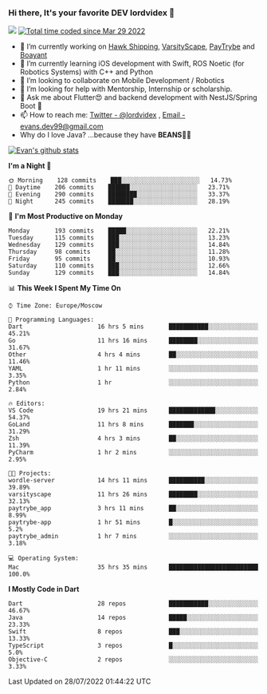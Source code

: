 ### Hi there, It's your favorite DEV lordvidex 👋
<img src="https://komarev.com/ghpvc/?username=lordvidex&label=Views&color=blue&style=plastic" /> <a href="https://wakatime.com/@0e56db35-d16b-410a-acc0-4085055304bf"><img src="https://wakatime.com/badge/user/0e56db35-d16b-410a-acc0-4085055304bf.svg" alt="Total time coded since Mar 29 2022" /></a>
<!--
**lordvidex/lordvidex** is a ✨ _special_ ✨ repository because its `README.md` (this file) appears on your GitHub profile.
Here are some ideas to get you started:
-->

- 🔭 I’m currently working on [Hawk Shipping](https://hawkshipping.com), [VarsityScape](https://varsityscape.com), [PayTrybe](https://www.paytrybe.com) and [Boayant](https://www.github.com/boayant-dev)
- 🌱 I’m currently learning iOS development with Swift, ROS Noetic (for Robotics Systems) with C++ and Python
- 👯 I’m looking to collaborate on Mobile Development / Robotics
- 🤔 I’m looking for help with Mentorship, Internship or scholarship.
- 💬 Ask me about Flutter😍 and backend development with NestJS/Spring Boot 🔮
- 📫 How to reach me: [Twitter - @lordvidex](https://twitter.com/lordvidex) , [Email - evans.dev99@gmail.com](mailto:evans.dev99@gmail.com?body=Hello%20Evans,)
- Why do I love Java? ...because they have **BEANS**🤤😋

<div>
<!-- <a href="https://github.com/lordvidex">
  <img src="https://github-readme-stats.vercel.app/api/top-langs/?username=lordvidex&theme=light" />
</a>    -->
<!-- [![Top Langs](https://github-readme-stats.vercel.app/api/top-langs/?username=lordvidex)](https://github.com/lordvidex/)  -->

<a href="https://github.com/lordvidex">
 <img src="https://github-readme-stats.vercel.app/api?username=lordvidex&show_icons=true&theme=light&line_height=27" alt="Evan's github stats"/>
</a>
</div>


<!--
  <a href="https://github.com/iampawan/FlutterExampleApps">
    <img align="center" src="https://github-readme-stats.vercel.app/api/pin/?username=iampawan&repo=FlutterExampleApps&theme=light" />

  </a>
  <a href="https://github.com/iampawan/VelocityX">
   <img align="center" src="https://github-readme-stats.vercel.app/api/pin/?username=iampawan&repo=VelocityX&theme=light" />
  </a>
-->
<!--START_SECTION:waka-->
**I'm a Night 🦉** 

```text
🌞 Morning    128 commits    ███░░░░░░░░░░░░░░░░░░░░░░   14.73% 
🌆 Daytime    206 commits    ██████░░░░░░░░░░░░░░░░░░░   23.71% 
🌃 Evening    290 commits    ████████░░░░░░░░░░░░░░░░░   33.37% 
🌙 Night      245 commits    ███████░░░░░░░░░░░░░░░░░░   28.19%

```
📅 **I'm Most Productive on Monday** 

```text
Monday       193 commits    █████░░░░░░░░░░░░░░░░░░░░   22.21% 
Tuesday      115 commits    ███░░░░░░░░░░░░░░░░░░░░░░   13.23% 
Wednesday    129 commits    ███░░░░░░░░░░░░░░░░░░░░░░   14.84% 
Thursday     98 commits     ██░░░░░░░░░░░░░░░░░░░░░░░   11.28% 
Friday       95 commits     ██░░░░░░░░░░░░░░░░░░░░░░░   10.93% 
Saturday     110 commits    ███░░░░░░░░░░░░░░░░░░░░░░   12.66% 
Sunday       129 commits    ███░░░░░░░░░░░░░░░░░░░░░░   14.84%

```


📊 **This Week I Spent My Time On** 

```text
⌚︎ Time Zone: Europe/Moscow

💬 Programming Languages: 
Dart                     16 hrs 5 mins       ███████████░░░░░░░░░░░░░░   45.21% 
Go                       11 hrs 16 mins      ████████░░░░░░░░░░░░░░░░░   31.67% 
Other                    4 hrs 4 mins        ██░░░░░░░░░░░░░░░░░░░░░░░   11.46% 
YAML                     1 hr 11 mins        ░░░░░░░░░░░░░░░░░░░░░░░░░   3.35% 
Python                   1 hr                ░░░░░░░░░░░░░░░░░░░░░░░░░   2.84%

🔥 Editors: 
VS Code                  19 hrs 21 mins      █████████████░░░░░░░░░░░░   54.37% 
GoLand                   11 hrs 8 mins       ███████░░░░░░░░░░░░░░░░░░   31.29% 
Zsh                      4 hrs 3 mins        ██░░░░░░░░░░░░░░░░░░░░░░░   11.39% 
PyCharm                  1 hr 2 mins         ░░░░░░░░░░░░░░░░░░░░░░░░░   2.95%

🐱‍💻 Projects: 
wordle-server            14 hrs 11 mins      ██████████░░░░░░░░░░░░░░░   39.89% 
varsityscape             11 hrs 26 mins      ████████░░░░░░░░░░░░░░░░░   32.13% 
paytrybe_app             3 hrs 11 mins       ██░░░░░░░░░░░░░░░░░░░░░░░   8.99% 
paytrybe-app             1 hr 51 mins        █░░░░░░░░░░░░░░░░░░░░░░░░   5.2% 
paytrybe_admin           1 hr 7 mins         ░░░░░░░░░░░░░░░░░░░░░░░░░   3.18%

💻 Operating System: 
Mac                      35 hrs 35 mins      █████████████████████████   100.0%

```

**I Mostly Code in Dart** 

```text
Dart                     28 repos            ███████████░░░░░░░░░░░░░░   46.67% 
Java                     14 repos            █████░░░░░░░░░░░░░░░░░░░░   23.33% 
Swift                    8 repos             ███░░░░░░░░░░░░░░░░░░░░░░   13.33% 
TypeScript               3 repos             █░░░░░░░░░░░░░░░░░░░░░░░░   5.0% 
Objective-C              2 repos             ░░░░░░░░░░░░░░░░░░░░░░░░░   3.33%

```



 Last Updated on 28/07/2022 01:44:22 UTC
<!--END_SECTION:waka-->
